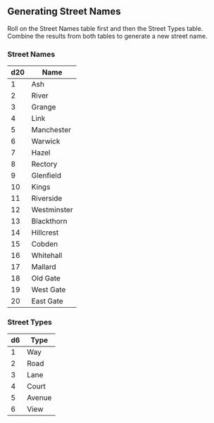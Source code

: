 ## Generating Street Names
Roll on the Street Names table first and then the Street Types table. Combine the results from both tables to generate a new street name.

### Street Names
| d20 | Name        |
|-----|-------------|
| 1   | Ash         |
| 2   | River       |
| 3   | Grange      |
| 4   | Link        |
| 5   | Manchester  |
| 6   | Warwick     |
| 7   | Hazel       |
| 8   | Rectory     |
| 9   | Glenfield   |
| 10  | Kings       |
| 11  | Riverside   |
| 12  | Westminster |
| 13  | Blackthorn  |
| 14  | Hillcrest   |
| 15  | Cobden      |
| 16  | Whitehall   |
| 17  | Mallard     |
| 18  | Old Gate    |
| 19  | West Gate   |
| 20  | East Gate   |

### Street Types
| d6 | Type   |
|----|--------|
| 1  | Way    |
| 2  | Road   |
| 3  | Lane   |
| 4  | Court  |
| 5  | Avenue |
| 6  | View   |
